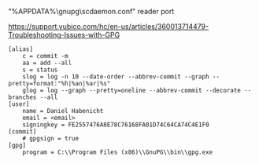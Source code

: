 "%APPDATA%\gnupg\scdaemon.conf" reader port


https://support.yubico.com/hc/en-us/articles/360013714479-Troubleshooting-Issues-with-GPG


```.gitconfig
[alias]
	c = commit -m
	aa = add --all
	s = status 
	slog = log -n 10 --date-order --abbrev-commit --graph --pretty=format:"%h|%an|%ar|%s"
	glog = log --graph --pretty=oneline --abbrev-commit --decorate --branches --all
[user]
	name = Daniel Habenicht
	email = <email>
	signingkey = FE2557476A8E78C76168FA01D74C64CA74C4E1F0
[commit]
	# gpgsign = true
[gpg]
	program = C:\\Program Files (x86)\\GnuPG\\bin\\gpg.exe
```

